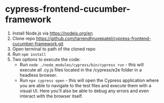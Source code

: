 # cypress-frontend-cucumber-framework

1. Install Node.js via https://nodejs.org/en
2. Clone repo https://github.com/tarrendhruvepatel/cypress-frontend-cucumber-framework.git
3. Open terminal to path of the cloned repo
4. Run `npm install`
5. Two options to execute the code:
    - Run `node ./node_modules/cypress/bin/cypress run` - this will execute all .cy.js files located in the /cypress/e2e folder in a headless browser.
    - Run `npx cypress open` - this will open the Cypress application where you are able to navigate to the test files and execute them with a visual UI. Here you'll also be able to debug any errors and even interact with the browser itself.